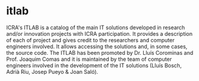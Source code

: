 # itlab
ICRA's ITLAB is a catalog of the main IT solutions developed in research and/or
innovation projects with ICRA participation. It provides a description of each
of project and gives credit to the researchers and computer engineers involved.
It allows accessing the solutions and, in some cases, the source code. The
ITLAB has been promoted by Dr. Lluís Corominas and Prof. Joaquim Comas and it
is maintained by the team of computer engineers involved in the development of
the IT solutions (Lluís Bosch, Adrià Riu, Josep Pueyo & Joan Saló).
